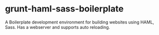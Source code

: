 grunt-haml-sass-boilerplate
===========================

 A Boilerplate development environment for building websites using HAML, Sass. Has a webserver and supports auto reloading.